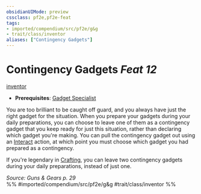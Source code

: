 ```yaml
---
obsidianUIMode: preview
cssclass: pf2e,pf2e-feat
tags:
- imported/compendium/src/pf2e/g&g
- trait/class/inventor
aliases: ["Contingency Gadgets"]
---
```

# Contingency Gadgets  *Feat 12*  
[inventor](rules/traits/inventor-g-g.md)  

- **Prerequisites**: [Gadget Specialist](gadget-specialist-g-g.md)

You are too brilliant to be caught off guard, and you always have just the right gadget for the situation. When you prepare your gadgets during your daily preparations, you can choose to leave one of them as a contingency gadget that you keep ready for just this situation, rather than declaring which gadget you're making. You can pull the contingency gadget out using an [Interact](interact.md) action, at which point you must choose which gadget you had prepared as a contingency.

If you're legendary in [Crafting](../skills.md#Crafting), you can leave two contingency gadgets during your daily preparations, instead of just one.

*Source: Guns & Gears p. 29*  
%% #imported/compendium/src/pf2e/g&g #trait/class/inventor %%